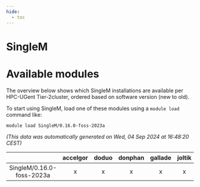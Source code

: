 ```yaml
---
hide:
  - toc
---
```


SingleM
=======

# Available modules


The overview below shows which SingleM installations are available per HPC-UGent Tier-2cluster, ordered based on software version (new to old).

To start using SingleM, load one of these modules using a `module load` command like:

```shell
module load SingleM/0.16.0-foss-2023a
```

*(This data was automatically generated on Wed, 04 Sep 2024 at 16:48:20 CEST)*  

| |accelgor|doduo|donphan|gallade|joltik|shinx|skitty|
| :---: | :---: | :---: | :---: | :---: | :---: | :---: | :---: |
|SingleM/0.16.0-foss-2023a|x|x|x|x|x|x|x|
